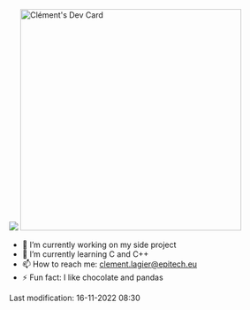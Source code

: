 
<img src="https://img.shields.io/coveralls/github/badges/shields">
<a href="https://app.daily.dev/deadpanda"><img src="https://api.daily.dev/devcards/971f1fc7183344dcbc75537a0a3c4f67.png?r=7q1" width="400" alt="Clément's Dev Card"/></a>

<!--![Anurag's GitHub stats](https://github-readme-stats.vercel.app/api?username=deadpanda-c&show_icons=true&theme=dracula) -->

- 🔭 I’m currently working on my side project
- 🌱 I’m currently learning C and C++
- 📫 How to reach me: clement.lagier@epitech.eu
- ⚡ Fun fact: I like chocolate and pandas


Last modification: 16-11-2022 08:30
